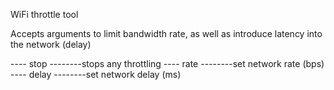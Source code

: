 WiFi throttle tool

Accepts arguments to limit bandwidth rate, as well as introduce latency into the network (delay)

---- stop  --------stops any throttling
---- rate  --------set network rate (bps)
---- delay --------set network delay (ms)
